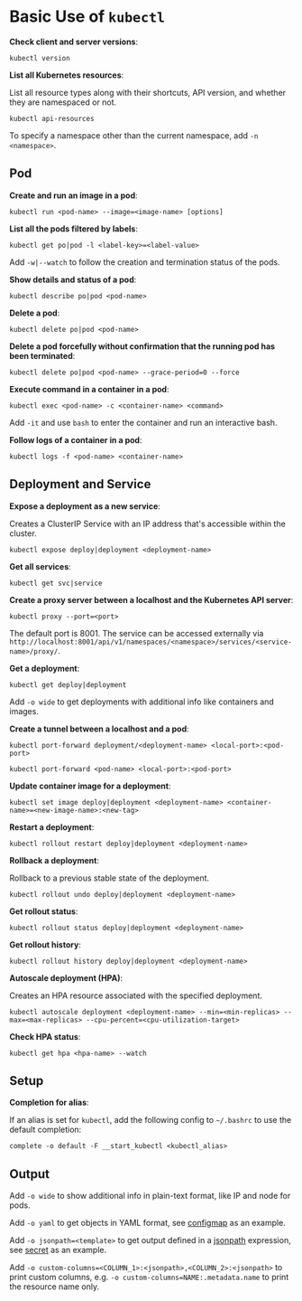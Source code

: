 # Basic Use of `kubectl`

**Check client and server versions**:

```
kubectl version
```

**List all Kubernetes resources**:

List all resource types along with their shortcuts, API version, and whether they are namespaced or not.

```
kubectl api-resources
```

To specify a namespace other than the current namespace, add `-n <namespace>`.

## Pod

**Create and run an image in a pod**:

```
kubectl run <pod-name> --image=<image-name> [options]
```

**List all the pods filtered by labels**:

```
kubectl get po|pod -l <label-key>=<label-value>
```

Add `-w|--watch` to follow the creation and termination status of the pods.

**Show details and status of a pod**:

```
kubectl describe po|pod <pod-name>
```

**Delete a pod**:

```
kubectl delete po|pod <pod-name>
```

**Delete a pod forcefully without confirmation that the running pod has been terminated**:

```
kubectl delete po|pod <pod-name> --grace-period=0 --force
```

**Execute command in a container in a pod**:

```
kubectl exec <pod-name> -c <container-name> <command>
```

Add `-it` and use `bash` to enter the container and run an interactive bash.

**Follow logs of a container in a pod**:

```
kubectl logs -f <pod-name> <container-name>
```

## Deployment and Service

**Expose a deployment as a new service**:

Creates a ClusterIP Service with an IP address that's accessible within the cluster.

```
kubectl expose deploy|deployment <deployment-name>
```

**Get all services**:

```
kubectl get svc|service
```

**Create a proxy server between a localhost and the Kubernetes API server**:

```
kubectl proxy --port=<port>
```

The default port is 8001. The service can be accessed externally via `http://localhost:8001/api/v1/namespaces/<namespace>/services/<service-name>/proxy/`.

**Get a deployment**:

```
kubectl get deploy|deployment
```

Add `-o wide` to get deployments with additional info like containers and images.

**Create a tunnel between a localhost and a pod**:

```
kubectl port-forward deployment/<deployment-name> <local-port>:<pod-port>
```
```
kubectl port-forward <pod-name> <local-port>:<pod-port>
```

**Update container image for a deployment**:

```
kubectl set image deploy|deployment <deployment-name> <container-name>=<new-image-name>:<new-tag>
```

**Restart a deployment**:

```
kubectl rollout restart deploy|deployment <deployment-name>
```

**Rollback a deployment**:

Rollback to a previous stable state of the deployment.

```
kubectl rollout undo deploy|deployment <deployment-name>
```

**Get rollout status**:

```
kubectl rollout status deploy|deployment <deployment-name>
```

**Get rollout history**:

```
kubectl rollout history deploy|deployment <deployment-name>
```

**Autoscale deployment (HPA)**:

Creates an HPA resource associated with the specified deployment.

```
kubectl autoscale deployment <deployment-name> --min=<min-replicas> --max=<max-replicas> --cpu-percent=<cpu-utilization-target>
```

**Check HPA status**:

```
kubectl get hpa <hpa-name> --watch
```

## Setup

**Completion for alias**:

If an alias is set for `kubectl`, add the following config to `~/.bashrc` to use the default completion:

```
complete -o default -F __start_kubectl <kubectl_alias>
```

## Output

Add `-o wide` to show additional info in plain-text format, like IP and node for pods.

Add `-o yaml` to get objects in YAML format, see [configmap](https://github.com/YuKitAs/tech-note/blob/master/deployment-and-operations/kubernetes/configmap-and-secrets.md#configmap) as an example.

Add `-o jsonpath=<template>` to get output defined in a [jsonpath](https://kubernetes.io/docs/reference/kubectl/jsonpath/) expression, see [secret](https://github.com/YuKitAs/tech-note/blob/master/deployment-and-operations/kubernetes/configmap-and-secrets.md#secrets) as an example.

Add `-o custom-columns=<COLUMN_1>:<jsonpath>,<COLUMN_2>:<jsonpath>` to print custom columns, e.g. `-o custom-columns=NAME:.metadata.name` to print the resource name only.
